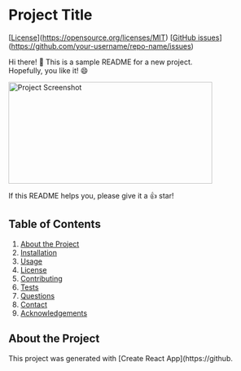 # Project Title

[[License](https://img.shields.io/badge/License-MIT-yellow.svg)](https://opensource.org/licenses/MIT)
[[GitHub issues](https://img.shields.io/github/issues/your-username/repo-name.svg)](https://github.com/your-username/repo-name/issues)

Hi there! 👋 This is a sample README for a new project.  
Hopefully, you like it! 😄

   <img src="https://images.unsplash.com/photo-1649180556628-9ba704115795?ixlib=rb-4.0.3&ixid=MnwxMjA3fDB8MHxwaG90by1wYWdlfHx8fGVufDB8fHx8&auto=format&fit=crop&w=3262&q=80" alt="Project Screenshot" width="400" height="200" />

If this README helps you, please give it a 👍 star!

## Table of Contents
1. [About the Project](#about-the-project)
2. [Installation](#installation)
3. [Usage](#usage)
4. [License](#license)
5. [Contributing](#contributing)
6. [Tests](#tests)
7. [Questions](#questions)
8. [Contact](#contact)
9. [Acknowledgements](#acknowledgements)

## About the Project
This project was generated with [Create React App](https://github.